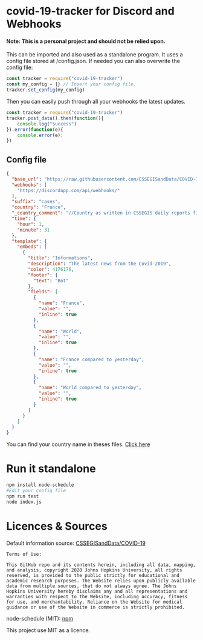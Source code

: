 # covid-19-tracker for Discord and Webhooks

#### Note: This is a personal project and should not be relied upon.

This can be imported and also used as a standalone program. It uses a config file stored at /config.json. If needed
you can also overwrite the config file:
```Javascript
const tracker = require("covid-19-tracker")
const my_config = {} // Insert your config file.
tracker.set_config(my_config)
```
Then you can easily push through all your webhooks the latest updates.
```Javascript
const tracker = require("covid-19-tracker")
tracker.post_data().then(function(){
    console.log("Success")
}).error(function(e){
    console.error(e);
})
```

## Config file
```JSON
{
  "base_url": "https://raw.githubusercontent.com/CSSEGISandData/COVID-19/master/csse_covid_19_data/csse_covid_19_daily_reports/",
  "webhooks": [
    "https://discordapp.com/api/webhooks/"
  ],
  "suffix": "cases",
  "country": "France",
  "_country_comment": "//Country as written in CSSEGIS daily reports files.",
  "time": {
    "hour": 1,
    "minute": 31
  },
  "template": {
    "embeds": [
      {
        "title": "Informations",
        "description": "The latest news from the Covid-2019",
        "color": 4176176,
        "footer": {
          "text": "Bot"
        },
        "fields": [
          {
            "name": "France",
            "value": "",
            "inline": true
          },
          {
            "name": "World",
            "value": "",
            "inline": true
          },
          {
            "name": "France compared to yesterday",
            "value": "",
            "inline": true
          },
          {
            "name": "World compared to yesterday",
            "value": "",
            "inline": true
          }
        ]
      }
    ]
  }
}
```
You can find your country name in theses files. [Click here](https://github.com/CSSEGISandData/COVID-19/blob/master/csse_covid_19_data/csse_covid_19_daily_reports/)

# Run it standalone

```bash
npm install node-schedule
#Edit your config file
npm run test
node index.js
```

# Licences & Sources

Default information source: [CSSEGISandData/COVID-19](https://github.com/CSSEGISandData/COVID-19/tree/master/csse_covid_19_data/csse_covid_19_daily_reports)
```
Terms of Use:

This GitHub repo and its contents herein, including all data, mapping, and analysis, copyright 2020 Johns Hopkins University, all rights reserved, is provided to the public strictly for educational and academic research purposes. The Website relies upon publicly available data from multiple sources, that do not always agree. The Johns Hopkins University hereby disclaims any and all representations and warranties with respect to the Website, including accuracy, fitness for use, and merchantability. Reliance on the Website for medical guidance or use of the Website in commerce is strictly prohibited.

```
node-schedule (MIT): [npm](https://www.npmjs.com/package/node-schedule)

This project use MIT as a licence.